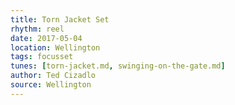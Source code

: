 ```yaml
---
title: Torn Jacket Set
rhythm: reel
date: 2017-05-04
location: Wellington
tags: focusset
tunes: [torn-jacket.md, swinging-on-the-gate.md]
author: Ted Cizadlo
source: Wellington
---
```

